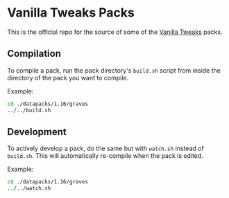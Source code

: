 # Vanilla Tweaks Packs

This is the official repo for the source of some of the [Vanilla Tweaks](https://vanillatweaks.net/) packs.

## Compilation

To compile a pack, run the pack directory's `build.sh` script from inside the directory of the pack you want to compile.

Example:

```sh
cd ./datapacks/1.16/graves
../../build.sh
```

## Development

To actively develop a pack, do the same but with `watch.sh` instead of `build.sh`. This will automatically re-compile when the pack is edited.

Example:

```sh
cd ./datapacks/1.16/graves
../../watch.sh
```